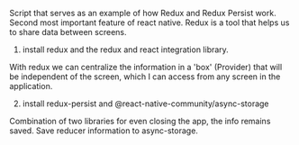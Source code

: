 Script that serves as an example of how Redux and Redux Persist work.
Second most important feature of react native.
Redux is a tool that helps us to share data between screens.


1) install redux and the redux and react integration library.

With redux we can centralize the information in a 'box' (Provider) that will be independent of the screen, which I can access from any screen in the application.


2) install redux-persist and @react-native-community/async-storage

Combination of two libraries for even closing the app, the info remains saved.
Save reducer information to async-storage.

